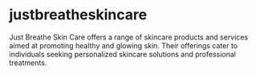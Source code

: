 # justbreatheskincare
Just Breathe Skin Care offers a range of skincare products and services aimed at promoting healthy and glowing skin. Their offerings cater to individuals seeking personalized skincare solutions and professional treatments.
